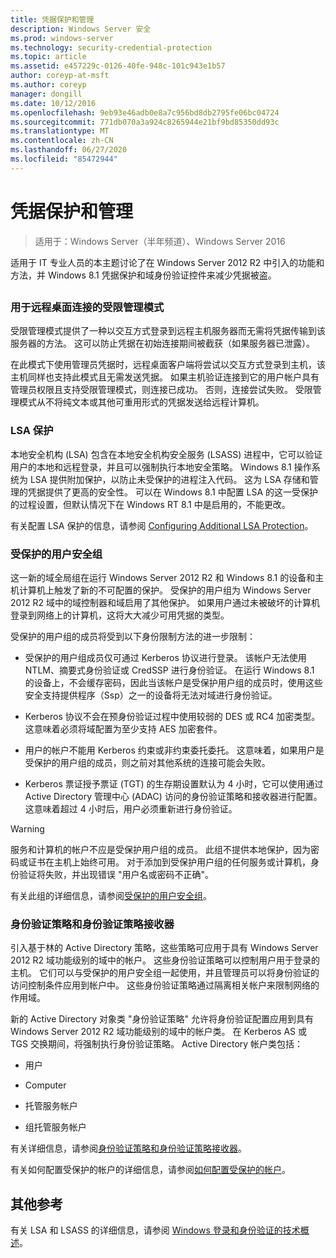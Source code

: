 ```yaml
---
title: 凭据保护和管理
description: Windows Server 安全
ms.prod: windows-server
ms.technology: security-credential-protection
ms.topic: article
ms.assetid: e457229c-0126-40fe-948c-101c943e1b57
author: coreyp-at-msft
ms.author: coreyp
manager: dongill
ms.date: 10/12/2016
ms.openlocfilehash: 9eb93e46adb0e8a7c956bd8db2795fe06bc04724
ms.sourcegitcommit: 771db070a3a924c8265944e21bf9bd85350dd93c
ms.translationtype: MT
ms.contentlocale: zh-CN
ms.lasthandoff: 06/27/2020
ms.locfileid: "85472944"
---
```

# <a name="credentials-protection-and-management"></a>凭据保护和管理

>适用于：Windows Server（半年频道）、Windows Server 2016

适用于 IT 专业人员的本主题讨论了在 Windows Server 2012 R2 中引入的功能和方法，并 Windows 8.1 凭据保护和域身份验证控件来减少凭据被盗。

## <a name="BKMK_CredentialsProtectionManagement"></a>
### <a name="restricted-admin-mode-for-remote-desktop-connection"></a>用于远程桌面连接的受限管理模式
受限管理模式提供了一种以交互方式登录到远程主机服务器而无需将凭据传输到该服务器的方法。 这可以防止凭据在初始连接期间被截获（如果服务器已泄露）。

在此模式下使用管理员凭据时，远程桌面客户端将尝试以交互方式登录到主机，该主机同样也支持此模式且无需发送凭据。 如果主机验证连接到它的用户帐户具有管理员权限且支持受限管理模式，则连接已成功。 否则，连接尝试失败。 受限管理模式从不将纯文本或其他可重用形式的凭据发送给远程计算机。

### <a name="lsa-protection"></a>LSA 保护
本地安全机构 (LSA) 包含在本地安全机构安全服务 (LSASS) 进程中，它可以验证用户的本地和远程登录，并且可以强制执行本地安全策略。 Windows 8.1 操作系统为 LSA 提供附加保护，以防止未受保护的进程注入代码。 这为 LSA 存储和管理的凭据提供了更高的安全性。 可以在 Windows 8.1 中配置 LSA 的这一受保护的过程设置，但默认情况下在 Windows RT 8.1 中是启用的，不能更改。

有关配置 LSA 保护的信息，请参阅 [Configuring Additional LSA Protection](configuring-additional-lsa-protection.md)。

### <a name="protected-users-security-group"></a>受保护的用户安全组
这一新的域全局组在运行 Windows Server 2012 R2 和 Windows 8.1 的设备和主机计算机上触发了新的不可配置的保护。 受保护的用户组为 Windows Server 2012 R2 域中的域控制器和域启用了其他保护。 如果用户通过未被破坏的计算机登录到网络上的计算机，这将大大减少可用凭据的类型。

受保护的用户组的成员将受到以下身份限制方法的进一步限制：

-   受保护的用户组成员仅可通过 Kerberos 协议进行登录。 该帐户无法使用 NTLM、摘要式身份验证或 CredSSP 进行身份验证。 在运行 Windows 8.1 的设备上，不会缓存密码，因此当该帐户是受保护用户组的成员时，使用这些安全支持提供程序（Ssp）之一的设备将无法对域进行身份验证。

-   Kerberos 协议不会在预身份验证过程中使用较弱的 DES 或 RC4 加密类型。 这意味着必须将域配置为至少支持 AES 加密套件。

-   用户的帐户不能用 Kerberos 约束或非约束委托委托。 这意味着，如果用户是受保护的用户组的成员，则之前对其他系统的连接可能会失败。

-   Kerberos 票证授予票证 (TGT) 的生存期设置默认为 4 小时，它可以使用通过 Active Directory 管理中心 (ADAC) 访问的身份验证策略和接收器进行配置。 这意味着超过 4 小时后，用户必须重新进行身份验证。

> [!WARNING]
> 服务和计算机的帐户不应是受保护用户组的成员。 此组不提供本地保护，因为密码或证书在主机上始终可用。 对于添加到受保护用户组的任何服务或计算机，身份验证将失败，并出现错误 "用户名或密码不正确"。

有关此组的详细信息，请参阅[受保护的用户安全组](protected-users-security-group.md)。

### <a name="authentication-policy-and-authentication-policy-silos"></a>身份验证策略和身份验证策略接收器
引入基于林的 Active Directory 策略，这些策略可应用于具有 Windows Server 2012 R2 域功能级别的域中的帐户。 这些身份验证策略可以控制用户用于登录的主机。 它们可以与受保护的用户安全组一起使用，并且管理员可以将身份验证的访问控制条件应用到帐户中。 这些身份验证策略通过隔离相关帐户来限制网络的作用域。

新的 Active Directory 对象类 "身份验证策略" 允许将身份验证配置应用到具有 Windows Server 2012 R2 域功能级别的域中的帐户类。 在 Kerberos AS 或 TGS 交换期间，将强制执行身份验证策略。 Active Directory 帐户类包括：

-   用户

-   Computer

-   托管服务帐户

-   组托管服务帐户

有关详细信息，请参阅[身份验证策略和身份验证策略接收器](authentication-policies-and-authentication-policy-silos.md)。

有关如何配置受保护的帐户的详细信息，请参阅[如何配置受保护的帐户](how-to-configure-protected-accounts.md)。

## <a name="additional-references"></a>其他参考
有关 LSA 和 LSASS 的详细信息，请参阅 [Windows 登录和身份验证的技术概述](https://technet.microsoft.com/library/dn169029(v=ws.10).aspx)。



